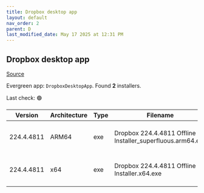 ```yaml
---
title: Dropbox desktop app
layout: default
nav_order: 2
parent: D
last_modified_date: May 17 2025 at 12:31 PM
---
```


## Dropbox desktop app

[Source](https://www.dropbox.com/desktop)

Evergreen app: `DropboxDesktopApp`. Found **2** installers.

Last check: 🟢

| Version    | Architecture | Type | Filename                                                   | URI                                                                                                                                                                                                                                    |
| ---------- | ------------ | ---- | ---------------------------------------------------------- | -------------------------------------------------------------------------------------------------------------------------------------------------------------------------------------------------------------------------------------- |
| 224.4.4811 | ARM64        | exe  | Dropbox 224.4.4811 Offline Installer_superfluous.arm64.exe | [https://edge.dropboxstatic.com/dbx-releng/client/Dropbox%20224.4.4811%20Offline%20Installer_superfluous.arm64.exe](https://edge.dropboxstatic.com/dbx-releng/client/Dropbox%20224.4.4811%20Offline%20Installer_superfluous.arm64.exe) |
| 224.4.4811 | x64          | exe  | Dropbox 224.4.4811 Offline Installer.x64.exe               | [https://edge.dropboxstatic.com/dbx-releng/client/Dropbox%20224.4.4811%20Offline%20Installer.x64.exe](https://edge.dropboxstatic.com/dbx-releng/client/Dropbox%20224.4.4811%20Offline%20Installer.x64.exe)                             |
